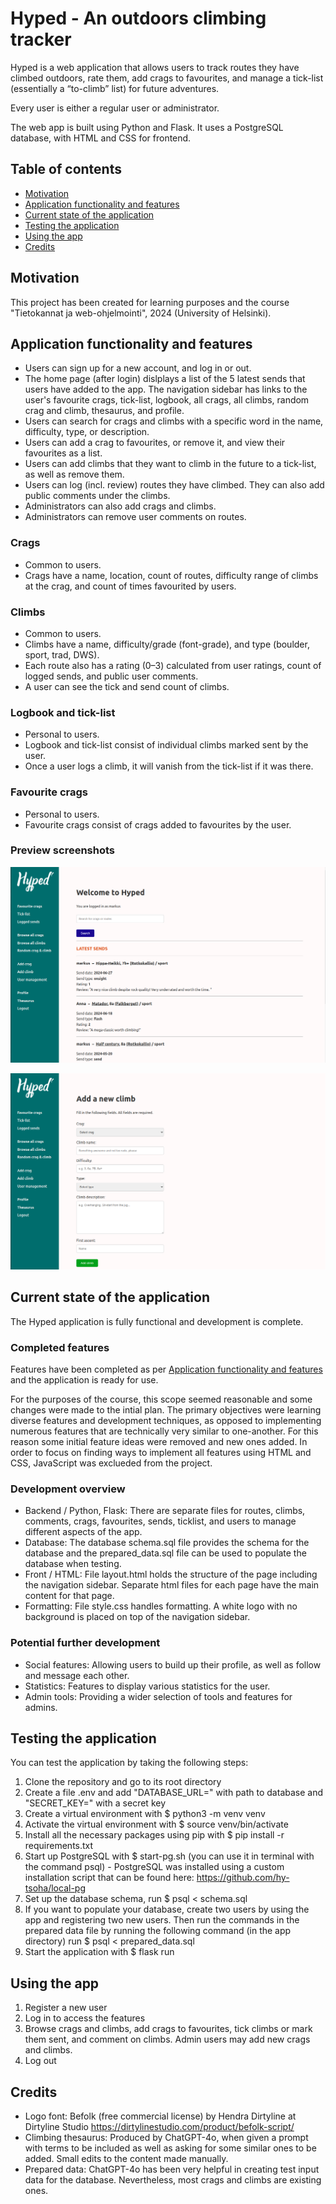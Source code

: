 # Hyped - An outdoors climbing tracker

Hyped is a web application that allows users to track routes they have climbed outdoors, rate them, add crags to favourites, and manage a tick-list (essentially a “to-climb” list) for future adventures.

Every user is either a regular user or administrator.

The web app is built using Python and Flask. It uses a PostgreSQL database, with HTML and CSS for frontend.

## Table of contents
- [Motivation](#Motivation)
- [Application functionality and features](#application-functionality-and-features)
- [Current state of the application](#current-state-of-the-application)
- [Testing the application](#testing-the-application)
- [Using the app](#using-the-app)
- [Credits](#Credits)


## Motivation

This project has been created for learning purposes and the course "Tietokannat ja web-ohjelmointi", 2024 (University of Helsinki).


## Application functionality and features

- Users can sign up for a new account, and log in or out.
- The home page (after login) dislplays a list of the 5 latest sends that users have added to the app. The navigation sidebar has links to the user's favourite crags, tick-list, logbook, all crags, all climbs, random crag and climb, thesaurus, and profile.
- Users can search for crags and climbs with a specific word in the name, difficulty, type, or description.
- Users can add a crag to favourites, or remove it, and view their favourites as a list.
- Users can add climbs that they want to climb in the future to a tick-list, as well as remove them.
- Users can log (incl. review) routes they have climbed. They can also add public comments under the climbs.
- Administrators can also add crags and climbs. 
- Administrators can remove user comments on routes.

### Crags

- Common to users.
- Crags have a name, location, count of routes, difficulty range of climbs at the crag, and count of times favourited by users.

### Climbs

- Common to users.
- Climbs have a name, difficulty/grade (font-grade), and type (boulder, sport, trad, DWS).
- Each route also has a rating (0–3) calculated from user ratings, count of logged sends, and public user comments.
- A user can see the tick and send count of climbs.

### Logbook and tick-list

- Personal to users.
- Logbook and tick-list consist of individual climbs marked sent by the user. 
- Once a user logs a climb, it will vanish from the tick-list if it was there. 

### Favourite crags

- Personal to users.
- Favourite crags consist of crags added to favourites by the user.

### Preview screenshots

![Screenshot of Home](static/screenshots/Screenshot_Hyped_home.png)

![Screenshot of Add climb](static/screenshots/Screenshot_Hyped_add-climb.png)


## Current state of the application

The Hyped application is fully functional and development is complete.

### Completed features

Features have been completed as per [Application functionality and features](#application-functionality-and-features) and the application is ready for use.

For the purposes of the course, this scope seemed reasonable and some changes were made to the intial plan. The primary objectives were learning diverse features and development techniques, as opposed to implementing numerous features that are technically very similar to one-another. For this reason some initial feature ideas were removed and new ones added. In order to focus on finding ways to implement all features using HTML and CSS, JavaScript was exclueded from the project.

### Development overview

- Backend / Python, Flask: There are separate files for routes, climbs, comments, crags, favourites, sends, ticklist, and users to manage different aspects of the app. 
- Database: The database schema.sql file provides the schema for the database and the prepared_data.sql file can be used to populate the database when testing. 
- Front / HTML: File layout.html holds the structure of the page including the navigation sidebar. Separate html files for each page have the main content for that page. 
- Formatting: File style.css handles formatting. A white logo with no background is placed on top of the navigation sidebar. 

### Potential further development

- Social features: Allowing users to build up their profile, as well as follow and message each other.
- Statistics: Features to display various statistics for the user.
- Admin tools: Providing a wider selection of tools and features for admins.


## Testing the application

You can test the application by taking the following steps: 
1. Clone the repository and go to its root directory
2. Create a file .env and add "DATABASE_URL=" with path to database and "SECRET_KEY=" with a secret key
3. Create a virtual environment with $ python3 -m venv venv
4. Activate the virtual environment with $ source venv/bin/activate
5. Install all the necessary packages using pip with $ pip install -r requirements.txt
6. Start up PostgreSQL with $ start-pg.sh (you can use it in terminal with the command psql) - PostgreSQL was installed using a custom installation script that can be found here: https://github.com/hy-tsoha/local-pg
7. Set up the database schema, run $ psql < schema.sql
8. If you want to populate your database, create two users by using the app and registering two new users. Then run the commands in the prepared data file by running the following command (in the app directory) run $ psql < prepared_data.sql
8. Start the application with $ flask run


## Using the app

1. Register a new user
2. Log in to access the features
3. Browse crags and climbs, add crags to favourites, tick climbs or mark them sent, and comment on climbs. Admin users may add new crags and climbs.
4. Log out


## Credits

- Logo font: Befolk (free commercial license) by Hendra Dirtyline at Dirtyline Studio
https://dirtylinestudio.com/product/befolk-script/
- Climbing thesaurus: Produced by ChatGPT-4o, when given a prompt with terms to be included as well as asking for some similar ones to be added. Small edits to the content made manually.  
- Prepared data: ChatGPT-4o has been very helpful in creating test input data for the database. Nevertheless, most crags and climbs are existing ones. 
